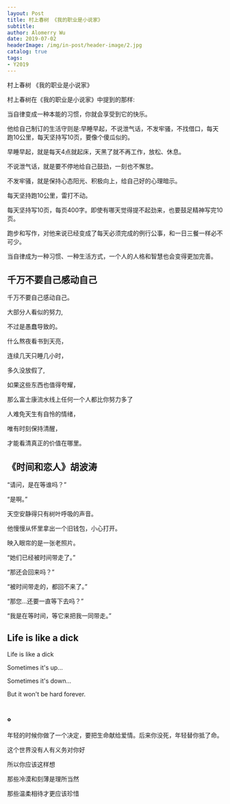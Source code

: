 ```yaml
---
layout: Post
title: 村上春树 《我的职业是小说家》
subtitle:
author: Alomerry Wu
date: 2019-07-02
headerImage: /img/in-post/header-image/2.jpg
catalog: true
tags:
- Y2019
---
```



村上春树 《我的职业是小说家》

村上春树在《我的职业是小说家》中提到的那样:

当自律变成一种本能的习惯，你就会享受到它的快乐。

他给自己制订的生活守则是:早睡早起，不说泄气话，不发牢骚，不找借口，每天跑10公里，每天坚持写10页，要像个傻瓜似的。

早睡早起，就是每天4点就起床，天黑了就不再工作，放松、休息。

不说泄气话，就是要不停地给自己鼓劲，一刻也不懈怠。

不发牢骚，就是保持心态阳光、积极向上，给自己好的心理暗示。

每天坚持跑10公里，雷打不动。

每天坚持写10页，每页400字。即使有哪天觉得提不起劲来，也要鼓足精神写完10页。

跑步和写作，对他来说已经变成了每天必须完成的例行公事，和一日三餐一样必不可少。

当自律成为一种习惯、一种生活方式，一个人的人格和智慧也会变得更加完善。

## 千万不要自己感动自己

千万不要自己感动自己。

大部分人看似的努力,

不过是愚蠢导致的。

什么熬夜看书到天亮，

连续几天只睡几小时，

多久没放假了,

如果这些东西也值得夸耀，

那么富士康流水线上任何一个人都比你努力多了

人难免天生有自怜的情绪，

唯有时刻保持清醒，

才能看清真正的价值在哪里。

## 《时间和恋人》胡波涛

“请问，是在等谁吗？”

“是啊。”

天空安静得只有树叶呼吸的声音。

他慢慢从怀里拿出一个旧钱包，小心打开。

映入眼帘的是一张老照片。

“她们已经被时间带走了。”

“那还会回来吗？”

“被时间带走的，都回不来了。”

“那您...还要一直等下去吗？”

“我是在等时间，等它来把我一同带走。”

## Life is like a dick

Life is like a dick

Sometimes it's up...

Sometimes it's down...

But it won't be hard forever.

## 。

年轻的时候你做了一个决定，要把生命献给爱情。后来你没死，年轻替你抵了命。



这个世界没有人有义务对你好

所以你应该这样想

那些冷漠和刻薄是理所当然

那些温柔相待才更应该珍惜